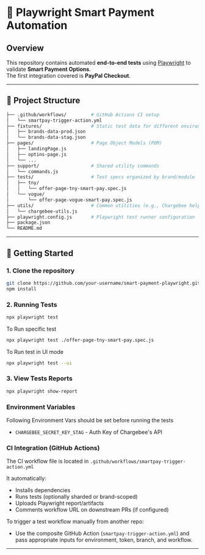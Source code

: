 # 🧪 Playwright Smart Payment Automation

## Overview

This repository contains automated **end-to-end tests** using [Playwright](https://playwright.dev/) to validate **Smart Payment Options**.  
The first integration covered is **PayPal Checkout**.

---

## 📁 Project Structure
```bash
├── .github/workflows/         # GitHub Actions CI setup
│   └── smartpay-trigger-action.yml
├── fixtures/                  # Static test data for different environments
│   ├── brands-data-prod.json
│   └── brands-data-stag.json
├── pages/                     # Page Object Models (POM)
│   ├── landingPage.js
│   ├── optins-page.js
│   └── ...
├── support/                   # Shared utility commands
│   └── commands.js
├── tests/                     # Test specs organized by brand/module
│   ├── tny/
│   │   └── offer-page-tny-smart-pay.spec.js
│   └── vogue/
│       └── offer-page-vogue-smart-pay.spec.js
├── utils/                     # Common utilities (e.g., Chargebee helpers)
│   └── chargebee-utils.js
├── playwright.config.js       # Playwright test runner configuration
├── package.json
└── README.md
```
---

## 🚀 Getting Started

### 1. Clone the repository

```bash
git clone https://github.com/your-username/smart-payment-playwright.git
npm install
```
### 2. Running Tests

```bash 
npx playwright test
```
To Run specific test
```bash
npx playwright test ./offer-page-tny-smart-pay.spec.js
```
To Run test in UI mode
```bash
npx playwright test --ui
```

### 3. View Tests Reports 
```bash
npx playwright show-report
```
### Environment Variables 

Following Environment Vars should be set before running the tests

- `CHARGEBEE_SECRET_KEY_STAG` - Auth Key of Chargebee's API

### CI Integration (GitHub Actions)

The CI workflow file is located in `.github/workflows/smartpay-trigger-action.yml`

It automatically:
- Installs dependencies
- Runs tests (optionally sharded or brand-scoped)
- Uploads Playwright report/artifacts
- Comments workflow URL on downstream PRs (if configured)
 
To trigger a test workflow manually from another repo:
- Use the composite GitHub Action (`smartpay-trigger-action.yml`) and pass appropriate inputs for environment, token, branch, and workflow.
---
